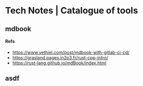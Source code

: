 # Tech Notes | Catalogue of tools

## mdbook

#### Refs
- https://www.yethiel.com/post/mdbook-with-gitlab-ci-cd/
- https://grasland.pages.in2p3.fr/rust-cpp-intro/
- https://rust-lang.github.io/mdBook/index.html

## asdf